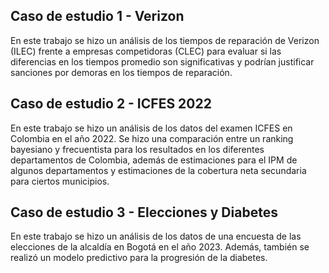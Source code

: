 ## Caso de estudio 1 - Verizon
En este trabajo se hizo un análisis de los tiempos de reparación de Verizon (ILEC) frente a empresas competidoras (CLEC) para evaluar si las diferencias 
en los tiempos promedio son significativas y podrían justificar sanciones por demoras en los tiempos de reparación.

## Caso de estudio 2 - ICFES 2022
En este trabajo se hizo un análisis de los datos del examen ICFES en Colombia en el año 2022. Se hizo una comparación entre un ranking bayesiano y 
frecuentista para los resultados en los diferentes departamentos de Colombia, además de estimaciones para el IPM de algunos departamentos y estimaciones
de la cobertura neta secundaria para ciertos municipios.

## Caso de estudio 3 - Elecciones y Diabetes
En este trabajo se hizo un análisis de los datos de una encuesta de las elecciones de la alcaldía en Bogotá en el año 2023. Además, también
se realizó un modelo predictivo para la progresión de la diabetes.
